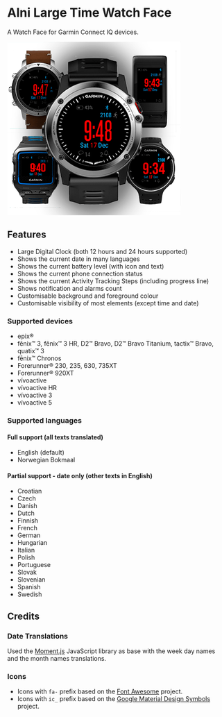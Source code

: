 # Alni Large Time Watch Face #

A Watch Face for Garmin Connect IQ devices.

![](marketing/app-store/main-image.png)

## Features ##

* Large Digital Clock (both 12 hours and 24 hours supported)
* Shows the current date in many languages
* Shows the current battery level (with icon and text)
* Shows the current phone connection status
* Shows the current Activity Tracking Steps (including progress line)
* Shows notification and alarms count
* Customisable background and foreground colour
* Customisable visibility of most elements (except time and date)


### Supported devices ###

* epix®
* fēnix™ 3, fēnix™ 3 HR, D2™ Bravo, D2™ Bravo Titanium, tactix™ Bravo, quatix™ 3
* fēnix™ Chronos
* Forerunner® 230, 235, 630, 735XT
* Forerunner® 920XT
* vívoactive
* vívoactive HR
* vívoactive 3
* vívoactive 5


### Supported languages ###

#### Full support (all texts translated) ####

* English (default)
* Norwegian Bokmaal

#### Partial support - date only (other texts in English)

* Croatian
* Czech
* Danish
* Dutch
* Finnish
* French
* German
* Hungarian
* Italian
* Polish
* Portuguese
* Slovak
* Slovenian
* Spanish
* Swedish


## Credits ##

### Date Translations ###

Used the [Moment.js](http://momentjs.com/) JavaScript library as base with the week day names and the month names translations.


### Icons ###

* Icons with `fa-` prefix based on the [Font Awesome](http://fontawesome.io/) project.
* Icons with `ic_` prefix based on the [Google Material Design Symbols](https://fonts.google.com/icons?icon.set=Material+Symbols) project.
